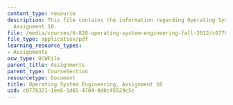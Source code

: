 ```yaml
---
content_type: resource
description: This file contains the information regarding Operating System Engineering,
  Assignment 10.
file: /media/courses/6-828-operating-system-engineering-fall-2012/c07783211ee61d6547048d0c45529c5c_MIT6_828F12_assignment10.pdf
file_type: application/pdf
learning_resource_types:
- Assignments
ocw_type: OCWFile
parent_title: Assignments
parent_type: CourseSection
resourcetype: Document
title: Operating System Engineering, Assignment 10
uid: c0778321-1ee6-1d65-4704-8d0c45529c5c
---
```

